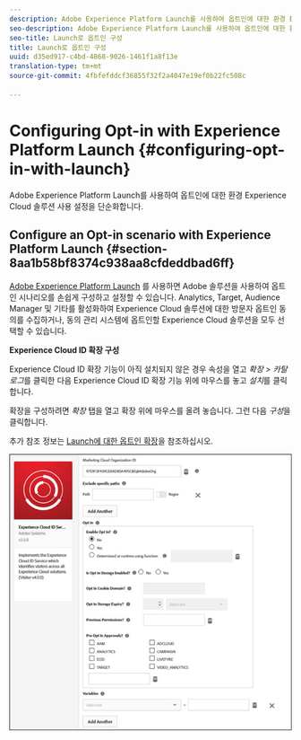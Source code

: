 ```yaml
---
description: Adobe Experience Platform Launch를 사용하여 옵트인에 대한 환경 Experience Cloud 솔루션 사용 설정을 단순화합니다.
seo-description: Adobe Experience Platform Launch를 사용하여 옵트인에 대한 환경 Experience Cloud 솔루션 사용 설정을 단순화합니다.
seo-title: Launch로 옵트인 구성
title: Launch로 옵트인 구성
uuid: d35ed917-c4bd-4868-9026-1461f1a8f13e
translation-type: tm+mt
source-git-commit: 4fbfefddcf36855f32f2a4047e19ef0b22fc508c

---
```



# Configuring Opt-in with Experience Platform Launch {#configuring-opt-in-with-launch}

Adobe Experience Platform Launch를 사용하여 옵트인에 대한 환경 Experience Cloud 솔루션 사용 설정을 단순화합니다.

## Configure an Opt-in scenario with Experience Platform Launch {#section-8aa1b58bf8374c938aa8cfdeddbad6ff}

[Adobe Experience Platform Launch](https://docs.adobelaunch.com/) 를 사용하면 Adobe 솔루션을 사용하여 옵트인 시나리오를 손쉽게 구성하고 설정할 수 있습니다. Analytics, Target, Audience Manager 및 기타를 활성화하여 Experience Cloud 솔루션에 대한 방문자 옵트인 동의를 수집하거나, 동의 관리 시스템에 옵트인할 Experience Cloud 솔루션을 모두 선택할 수 있습니다.

**Experience Cloud ID 확장 구성**

Experience Cloud ID 확장 기능이 아직 설치되지 않은 경우 속성을 열고 *확장 &gt; 카탈로그*를 클릭한 다음 Experience Cloud ID 확장 기능 위에 마우스를 놓고 *설치*를 클릭합니다.

확장을 구성하려면 *확장* 탭을 열고 확장 위에 마우스를 올려 놓습니다. 그런 다음 *구성*을 클릭합니다.

추가 참조 정보는 [Launch에 대한 옵트인 확장](https://docs.adobelaunch.com/extension-reference/web/experience-cloud-id-service-extension)을 참조하십시오.

![](assets/optin-launch.jpg)

